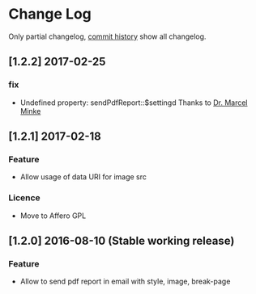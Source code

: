 # Change Log
Only partial changelog, [commit history](https://framagit.org/SondagePro-LimeSurvey-plugin/sendPdfReport/commits/master) show all changelog.

## [1.2.2] 2017-02-25

### fix
- Undefined property: sendPdfReport::$settingd Thanks to [Dr. Marcel Minke ](https://framagit.org/SondagePro-LimeSurvey-plugin/sendPdfReport/issues/1)

## [1.2.1] 2017-02-18

### Feature
- Allow usage of data URI for image src

### Licence
- Move to Affero GPL

## [1.2.0] 2016-08-10 (Stable working release)

### Feature
- Allow to send pdf report in email with style, image, break-page
